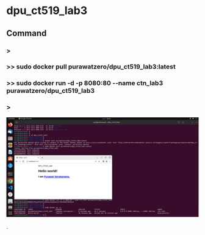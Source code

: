 # dpu_ct519_lab3

## Command
### >
### >> sudo docker pull purawatzero/dpu_ct519_lab3:latest
### >> sudo docker run -d -p 8080:80 --name ctn_lab3 purawatzero/dpu_ct519_lab3
### >

![alt text](./pic.png?raw=true)

.